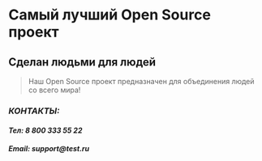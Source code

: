 # Самый лучший Open Source проект

## Сделан людьми для людей

> Наш Open Source проект предназначен для объединения людей со всего мира!

### _КОНТАКТЫ:_

#### _Тел: 8 800 333 55 22_

#### _Email: support@test.ru_
